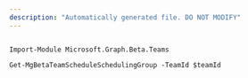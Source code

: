 ```yaml
---
description: "Automatically generated file. DO NOT MODIFY"
---
```


```powershellv2

Import-Module Microsoft.Graph.Beta.Teams

Get-MgBetaTeamScheduleSchedulingGroup -TeamId $teamId

```